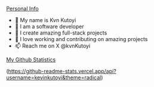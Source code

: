 <u>Personal Info</u>
- 👋 My name is Kvn Kutoyi
- 👀 I am a software developer
- 🌱 I create amazing full-stack projects
- 💞️ I love working and contributing on amazing projects
- 📫 Reach me on X @kvnKutoyi

<u>My Github Statistics</u> 

(https://github-readme-stats.vercel.app/api?username=kevinkutoyi&theme=radical)
